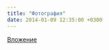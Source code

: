 ```yaml
---
title: "Фотография"
date: 2014-01-09 12:35:00 +0300
---
```



[Вложение](https://vk.com/photo41076938_319380638)
